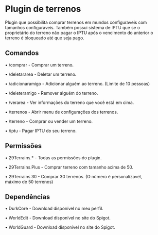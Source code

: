 # Plugin de terrenos

Plugin que possibilita comprar terrenos em mundos configuraveis com tamanhos configuraveis. Também possui sistema de IPTU que se o proprietário do terreno não pagar o IPTU após o vencimento do anterior o terreno é bloqueado até que seja pago.

## Comandos
 • /comprar - Comprar um terreno.
 
 • /deletararea - Deletar um terreno.
 
 • /adicionaramigo - Adicionar alguém ao terreno. (Limite de 10 pessoas)
 
 • /deleteramigo - Remover alguém do terreno.
 
 • /verarea - Ver informações do terreno que você está em cima.
 
 • /terrenos - Abrir menu de configurações dos terrenos.
 
 • /terreno - Comprar ou vender um terreno.
 
 • /iptu - Pagar IPTU do seu terreno.
 
 ## Permissões
 
 • 29Terrains.* - Todas as permissões do plugin.
 
 • 29Terrains.Plus - Comprar terreno com tamanho acima de 50.
 
 • 29Terrains.30 - Comprar 30 terrenos. (O número é personalizavel, máximo de 50 terrenos)
 
 ## Dependências
 
 • DurkCore - Download disponível no meu perfil.
 
 • WorldEdit - Download disponível no site do Spigot.
 
 • WorldGuard - Download disponível no site do Spigot.
 
